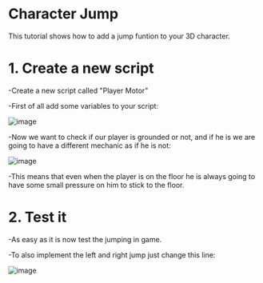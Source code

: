 # Character Jump

This tutorial shows how to add a jump funtion to your 3D character.

# 1. Create a new script

-Create a new script called "Player Motor"

-First of all add some variables to your script:

![image](https://user-images.githubusercontent.com/91954726/141991871-7786d3fb-a891-4745-853d-f57240e94ae2.png)

-Now we want to check if our player is grounded or not, and if he is we are going to have a different mechanic as if he is not:

![image](https://user-images.githubusercontent.com/91954726/141992801-135bb58d-063b-4722-ad74-c1de5db9edda.png)

-This means that even when the player is on the floor he is always going to have some small pressure on him to stick to the floor.  

# 2. Test it

-As easy as it is now test the jumping in game.

-To also implement the left and right jump just change this line:

![image](https://user-images.githubusercontent.com/91954726/141993735-5831105f-8bc3-45be-8f51-8e3968bc48d7.png)
